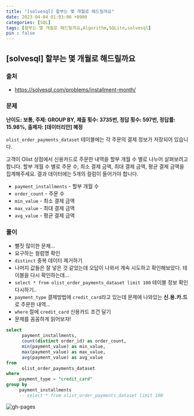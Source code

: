 ```yaml
---
title: "[solvesql] 할부는 몇 개월로 해드릴까요"
date: 2023-04-04 01:03:00 +0900
categories: [SQL]
tags: [할부는 몇 개월로 해드릴까요,Algorithm,SQLite,solvesql]
pin : false
---
```


## [solvesql] 할부는 몇 개월로 해드릴까요

### 출처
- <a href="https://solvesql.com/problems/installment-month/" target="_blank"> https://solvesql.com/problems/installment-month/ </a>

### 문제

**난이도: 보통, 주제: GROUP BY, 제출 횟수: 3735번, 정답 횟수: 597번, 정답률: 15.98%, 출제자: [데이터리안] 혜정**

`olist_order_payments_dataset` 테이블에는 각 주문의 결제 정보가 저장되어 있습니다.

고객이 Olist 상점에서 신용카드로 주문한 내역을 할부 개월 수 별로 나누어 살펴보려고 합니다. 할부 개월 수 별로 주문 수, 최소 결제 금액, 최대 결제 금액, 평균 결제 금액을 집계해주세요. 결과 데이터에는 5개의 컬럼이 들어가야 합니다.

- `payment_installments` - 할부 개월 수
- `order_count` - 주문 수
- `min_value` - 최소 결제 금액
- `max_value` - 최대 결제 금액
- `avg_value` - 평균 결제 금액

### 풀이
- 뻘짓 많이한 문제...
- 요구하는 컬럼명 확인
- `distinct` 중복 데이터 제거하기
- 나머지 값들은 잘 넣은 것 같았는데 오답이 나와서 계속 시도하고 확인해보았다. 테이블을 다시 확인하는데...
- `select * from olist_order_payments_dataset limit 100` 테이블 정보 확인 다시하기..
- `payment_type` 결제방법에 `credit_card`라고 있는데 문제에 나와있는 **신.용.카.드** 로 주문한 내역...
- `where` 절에 `credit_card` 신용카드 조건 달기
- 문제를 꼼꼼하게 읽어보자!

```sql
select
      payment_installments,
      count(distinct order_id) as order_count,
      min(payment_value) as min_value,
      max(payment_value) as max_value,
      avg(payment_value) as avg_value
from
      olist_order_payments_dataset
where
     payment_type = "credit_card"
group by
     payment_installments
     -- select * from olist_order_payments_dataset limit 100
```

![gh-pages](../../../assets/img/favicons/android-chrome-256x256.png)
